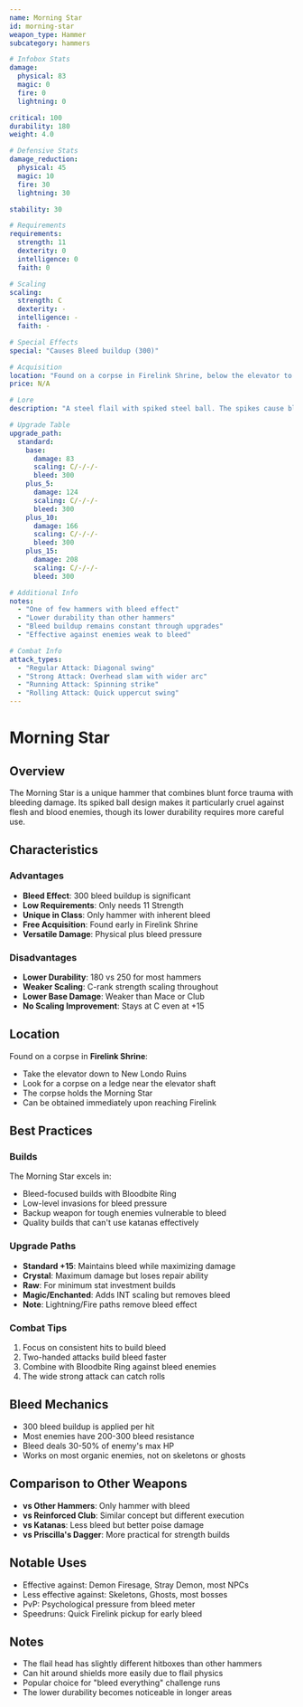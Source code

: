 ```yaml
---
name: Morning Star
id: morning-star
weapon_type: Hammer
subcategory: hammers

# Infobox Stats
damage:
  physical: 83
  magic: 0
  fire: 0
  lightning: 0

critical: 100
durability: 180
weight: 4.0

# Defensive Stats  
damage_reduction:
  physical: 45
  magic: 10
  fire: 30
  lightning: 30

stability: 30

# Requirements
requirements:
  strength: 11
  dexterity: 0
  intelligence: 0
  faith: 0

# Scaling
scaling:
  strength: C
  dexterity: -
  intelligence: -
  faith: -

# Special Effects
special: "Causes Bleed buildup (300)"

# Acquisition
location: "Found on a corpse in Firelink Shrine, below the elevator to Undead Parish."
price: N/A

# Lore
description: "A steel flail with spiked steel ball. The spikes cause bleeding, making it effective against susceptible foes."

# Upgrade Table
upgrade_path:
  standard:
    base:
      damage: 83
      scaling: C/-/-/-
      bleed: 300
    plus_5:
      damage: 124
      scaling: C/-/-/-
      bleed: 300
    plus_10:
      damage: 166
      scaling: C/-/-/-
      bleed: 300
    plus_15:
      damage: 208
      scaling: C/-/-/-
      bleed: 300

# Additional Info
notes:
  - "One of few hammers with bleed effect"
  - "Lower durability than other hammers"
  - "Bleed buildup remains constant through upgrades"
  - "Effective against enemies weak to bleed"

# Combat Info
attack_types:
  - "Regular Attack: Diagonal swing"
  - "Strong Attack: Overhead slam with wider arc"
  - "Running Attack: Spinning strike"
  - "Rolling Attack: Quick uppercut swing"
---
```


# Morning Star

## Overview
The Morning Star is a unique hammer that combines blunt force trauma with bleeding damage. Its spiked ball design makes it particularly cruel against flesh and blood enemies, though its lower durability requires more careful use.

## Characteristics

### Advantages
- **Bleed Effect**: 300 bleed buildup is significant
- **Low Requirements**: Only needs 11 Strength
- **Unique in Class**: Only hammer with inherent bleed
- **Free Acquisition**: Found early in Firelink Shrine
- **Versatile Damage**: Physical plus bleed pressure

### Disadvantages
- **Lower Durability**: 180 vs 250 for most hammers
- **Weaker Scaling**: C-rank strength scaling throughout
- **Lower Base Damage**: Weaker than Mace or Club
- **No Scaling Improvement**: Stays at C even at +15

## Location
Found on a corpse in **Firelink Shrine**:
- Take the elevator down to New Londo Ruins
- Look for a corpse on a ledge near the elevator shaft
- The corpse holds the Morning Star
- Can be obtained immediately upon reaching Firelink

## Best Practices

### Builds
The Morning Star excels in:
- Bleed-focused builds with Bloodbite Ring
- Low-level invasions for bleed pressure
- Backup weapon for tough enemies vulnerable to bleed
- Quality builds that can't use katanas effectively

### Upgrade Paths
- **Standard +15**: Maintains bleed while maximizing damage
- **Crystal**: Maximum damage but loses repair ability
- **Raw**: For minimum stat investment builds
- **Magic/Enchanted**: Adds INT scaling but removes bleed
- **Note**: Lightning/Fire paths remove bleed effect

### Combat Tips
1. Focus on consistent hits to build bleed
2. Two-handed attacks build bleed faster
3. Combine with Bloodbite Ring against bleed enemies
4. The wide strong attack can catch rolls

## Bleed Mechanics
- 300 bleed buildup is applied per hit
- Most enemies have 200-300 bleed resistance
- Bleed deals 30-50% of enemy's max HP
- Works on most organic enemies, not on skeletons or ghosts

## Comparison to Other Weapons
- **vs Other Hammers**: Only hammer with bleed
- **vs Reinforced Club**: Similar concept but different execution
- **vs Katanas**: Less bleed but better poise damage
- **vs Priscilla's Dagger**: More practical for strength builds

## Notable Uses
- Effective against: Demon Firesage, Stray Demon, most NPCs
- Less effective against: Skeletons, Ghosts, most bosses
- PvP: Psychological pressure from bleed meter
- Speedruns: Quick Firelink pickup for early bleed

## Notes
- The flail head has slightly different hitboxes than other hammers
- Can hit around shields more easily due to flail physics
- Popular choice for "bleed everything" challenge runs
- The lower durability becomes noticeable in longer areas
